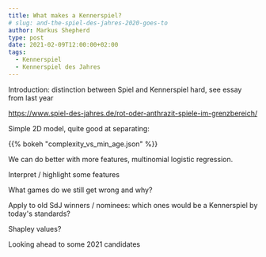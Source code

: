 ```yaml
---
title: What makes a Kennerspiel?
# slug: and-the-spiel-des-jahres-2020-goes-to
author: Markus Shepherd
type: post
date: 2021-02-09T12:00:00+02:00
tags:
  - Kennerspiel
  - Kennerspiel des Jahres
---
```


<script type="text/javascript" src="https://cdn.bokeh.org/bokeh/release/bokeh-2.2.3.min.js" ></script>
<script type="text/javascript" src="https://cdn.bokeh.org/bokeh/release/bokeh-widgets-2.2.3.min.js" ></script>
<script type="text/javascript" src="https://cdn.bokeh.org/bokeh/release/bokeh-tables-2.2.3.min.js" ></script>
<script type="text/javascript" src="https://cdn.bokeh.org/bokeh/release/bokeh-api-2.2.3.min.js" ></script>

Introduction: distinction between Spiel and Kennerspiel hard, see essay from last year

https://www.spiel-des-jahres.de/rot-oder-anthrazit-spiele-im-grenzbereich/

Simple 2D model, quite good at separating:

{{% bokeh "complexity_vs_min_age.json" %}}

We can do better with more features, multinomial logistic regression.

Interpret / highlight some features

What games do we still get wrong and why?

Apply to old SdJ winners / nominees: which ones would be a Kennerspiel by today's standards?

Shapley values?

Looking ahead to some 2021 candidates
